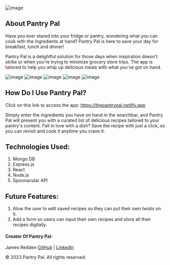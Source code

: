 ![image](https://i.imgur.com/pjfPXUn.png)

## About Pantry Pal

Have you ever stared into your fridge or pantry, wondering what you can cook with the ingredients at hand? Pantry Pal is here to save your day for breakfast, lunch and dinner!

Pantry Pal is a delightful solution for those days when inspiration doesn't strike or when you're trying to minimize grocery store trips. The app is tailored to help you whip up delicious meals with what you've got on hand.

![image](https://i.imgur.com/I35eOr9.jpg)
![image](https://i.imgur.com/7E0kQ0u.jpg)
![image](https://i.imgur.com/VFnzYSJ.jpg)
![image](https://i.imgur.com/stvdR3b.jpg)
![image](https://i.imgur.com/W1caort.jpg)

## How Do I Use Pantry Pal? 
Click on this link to access the app: https://thepantrypal.netlify.app

Simply enter the ingredients you have on hand in the searchbar, and Pantry Pal will present you with a curated list of delicious recipes tailored to your pantry's content.
Fall in love with a dish? Save the recipe with just a click, so you can revisit and cook it anytime you crave it.



## Technologies Used:
    
1. Mongo DB 
2. Express.js
3. React 
4. Node.js 
5. Spoonacular API


## Future Features: 

1. Alow the user to edit saved recipes so they can put their own twists on it.
2. Add a form so users can input their own recipes and store all their recipes digitally. 




#### Creator Of Pantry Pal:
James Redden [GitHub](https://github.com/jaredden1) | [LinkedIn](https://www.linkedin.com/in/jamesredden1/)

© 2023 Pantry Pal. All rights reserved.